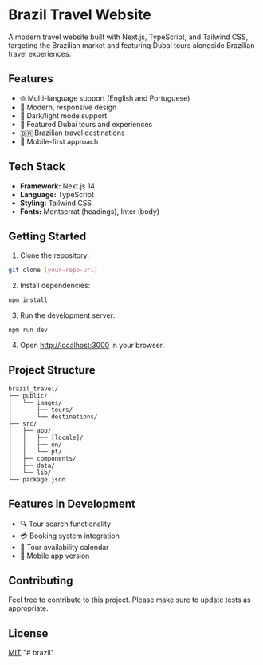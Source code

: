 # Brazil Travel Website

A modern travel website built with Next.js, TypeScript, and Tailwind CSS, targeting the Brazilian market and featuring Dubai tours alongside Brazilian travel experiences.

## Features

- 🌐 Multi-language support (English and Portuguese)
- 🎨 Modern, responsive design
- 🌙 Dark/light mode support
- 🏰 Featured Dubai tours and experiences
- 🇧🇷 Brazilian travel destinations
- 📱 Mobile-first approach

## Tech Stack

- **Framework:** Next.js 14
- **Language:** TypeScript
- **Styling:** Tailwind CSS
- **Fonts:** Montserrat (headings), Inter (body)

## Getting Started

1. Clone the repository:
```bash
git clone [your-repo-url]
```

2. Install dependencies:
```bash
npm install
```

3. Run the development server:
```bash
npm run dev
```

4. Open [http://localhost:3000](http://localhost:3000) in your browser.

## Project Structure

```
brazil_travel/
├── public/
│   └── images/
│       ├── tours/
│       └── destinations/
├── src/
│   ├── app/
│   │   ├── [locale]/
│   │   ├── en/
│   │   └── pt/
│   ├── components/
│   ├── data/
│   └── lib/
└── package.json
```

## Features in Development

- 🔍 Tour search functionality
- 💳 Booking system integration
- 📅 Tour availability calendar
- 📱 Mobile app version

## Contributing

Feel free to contribute to this project. Please make sure to update tests as appropriate.

## License

[MIT](https://choosealicense.com/licenses/mit/)
"# brazil" 
